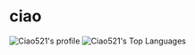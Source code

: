 # ciao
![Ciao521's profile](https://github-readme-stats.vercel.app/api?username=Ciao521&count_private=true&theme=vision-friendly-dark&hide_border=true)
![Ciao521's Top Languages](https://github-readme-stats.vercel.app/api/top-langs/?username=Ciao521&count_private=true&theme=vision-friendly-dark&hide_border=true)
